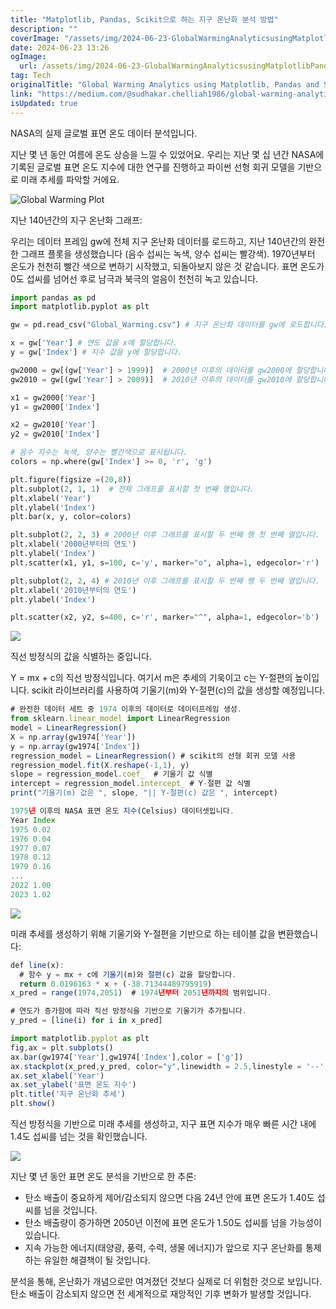 ```yaml
---
title: "Matplotlib, Pandas, Scikit으로 하는 지구 온난화 분석 방법"
description: ""
coverImage: "/assets/img/2024-06-23-GlobalWarmingAnalyticsusingMatplotlibPandasandScikit_0.png"
date: 2024-06-23 13:26
ogImage: 
  url: /assets/img/2024-06-23-GlobalWarmingAnalyticsusingMatplotlibPandasandScikit_0.png
tag: Tech
originalTitle: "Global Warming Analytics using Matplotlib, Pandas and Scikit."
link: "https://medium.com/@sudhakar.chelliah1986/global-warming-analytics-using-matplotlib-pandas-and-scikit-a444916224d3"
isUpdated: true
---
```





NASA의 실제 글로벌 표면 온도 데이터 분석입니다.

지난 몇 년 동안 여름에 온도 상승을 느낄 수 있었어요. 우리는 지난 몇 십 년간 NASA에 기록된 글로벌 표면 온도 지수에 대한 연구를 진행하고 파이썬 선형 회귀 모델을 기반으로 미래 추세를 파악할 거에요.

![Global Warming Plot](/assets/img/2024-06-23-GlobalWarmingAnalyticsusingMatplotlibPandasandScikit_0.png)

지난 140년간의 지구 온난화 그래프:

<div class="content-ad"></div>

우리는 데이터 프레임 gw에 전체 지구 온난화 데이터를 로드하고, 지난 140년간의 완전한 그래프 플롯을 생성했습니다 (음수 섭씨는 녹색, 양수 섭씨는 빨강색). 1970년부터 온도가 천천히 빨간 색으로 변하기 시작했고, 되돌아보지 않은 것 같습니다. 표면 온도가 0도 섭씨를 넘어선 후로 남극과 북극의 얼음이 천천히 녹고 있습니다.

```python
import pandas as pd
import matplotlib.pyplot as plt

gw = pd.read_csv("Global_Warming.csv") # 지구 온난화 데이터를 gw에 로드합니다.

x = gw['Year'] # 연도 값을 x에 할당합니다.
y = gw['Index'] # 지수 값을 y에 할당합니다.

gw2000 = gw[(gw['Year'] > 1999)]  # 2000년 이후의 데이터를 gw2000에 할당합니다.
gw2010 = gw[(gw['Year'] > 2009)]  # 2010년 이후의 데이터를 gw2010에 할당합니다.

x1 = gw2000['Year']
y1 = gw2000['Index']

x2 = gw2010['Year']
y2 = gw2010['Index']

# 음수 지수는 녹색, 양수는 빨간색으로 표시됩니다.
colors = np.where(gw['Index'] >= 0, 'r', 'g') 

plt.figure(figsize =(20,8))
plt.subplot(2, 1, 1)  # 전체 그래프를 표시할 첫 번째 행입니다.
plt.xlabel('Year') 
plt.ylabel('Index') 
plt.bar(x, y, color=colors)

plt.subplot(2, 2, 3) # 2000년 이후 그래프를 표시할 두 번째 행 첫 번째 열입니다.
plt.xlabel('2000년부터의 연도') 
plt.ylabel('Index') 
plt.scatter(x1, y1, s=100, c='y', marker="o", alpha=1, edgecolor='r')

plt.subplot(2, 2, 4) # 2010년 이후 그래프를 표시할 두 번째 행 두 번째 열입니다.
plt.xlabel('2010년부터의 연도') 
plt.ylabel('Index') 

plt.scatter(x2, y2, s=400, c='r', marker="^", alpha=1, edgecolor='b')
```

<img src="/assets/img/2024-06-23-GlobalWarmingAnalyticsusingMatplotlibPandasandScikit_1.png" />

직선 방정식의 값을 식별하는 중입니다.

<div class="content-ad"></div>

Y = mx + c의 직선 방정식입니다.
여기서 m은 추세의 기욱이고 c는 Y-절편의 높이입니다.
scikit 라이브러리를 사용하여 기울기(m)와 Y-절편(c)의 값을 생성할 예정입니다.

```js
# 완전한 데이터 세트 중 1974 이후의 데이터로 데이터프레임 생성.
from sklearn.linear_model import LinearRegression
model = LinearRegression()
X = np.array(gw1974['Year'])
y = np.array(gw1974['Index'])
regression_model = LinearRegression() # scikit의 선형 회귀 모델 사용
regression_model.fit(X.reshape(-1,1), y)
slope = regression_model.coef_  # 기울기 값 식별
intercept = regression_model.intercept_ # Y-절편 값 식별
print("기울기(m) 값은 ", slope, "|| Y-절편(c) 값은 ", intercept)
```

```js
1975년 이후의 NASA 표면 온도 지수(Celsius) 데이터셋입니다.
Year Index
1975 0.02
1976 0.04
1977 0.07
1978 0.12
1979 0.16
...
2022 1.00
2023 1.02
```

<img src="/assets/img/2024-06-23-GlobalWarmingAnalyticsusingMatplotlibPandasandScikit_2.png" />

<div class="content-ad"></div>

미래 추세를 생성하기 위해 기울기와 Y-절편을 기반으로 하는 테이블 값을 변환했습니다:

```js
def line(x):
  # 함수 y = mx + c에 기울기(m)와 절편(c) 값을 할당합니다.
  return 0.0196163 * x + (-38.71344489795919) 
x_pred = range(1974,2051)  # 1974년부터 2051년까지의 범위입니다.

# 연도가 증가함에 따라 직선 방정식을 기반으로 기울기가 추가됩니다.
y_pred = [line(i) for i in x_pred] 

import matplotlib.pyplot as plt
fig,ax = plt.subplots()
ax.bar(gw1974['Year'],gw1974['Index'],color = ['g'])
ax.stackplot(x_pred,y_pred, color="y",linewidth = 2.5,linestyle = '--',alpha = 0.40)
ax.set_xlabel('Year')
ax.set_ylabel('표면 온도 지수')
plt.title('지구 온난화 추세')
plt.show()
```

직선 방정식을 기반으로 미래 추세를 생성하고, 지구 표면 지수가 매우 빠른 시간 내에 1.4도 섭씨를 넘는 것을 확인했습니다.

<img src="/assets/img/2024-06-23-GlobalWarmingAnalyticsusingMatplotlibPandasandScikit_3.png" />

<div class="content-ad"></div>

지난 몇 년 동안 표면 온도 분석을 기반으로 한 추론:

- 탄소 배출이 중요하게 제어/감소되지 않으면 다음 24년 안에 표면 온도가 1.40도 섭씨를 넘을 것입니다.
- 탄소 배출량이 증가하면 2050년 이전에 표면 온도가 1.50도 섭씨를 넘을 가능성이 있습니다.
- 지속 가능한 에너지(태양광, 풍력, 수력, 생물 에너지)가 앞으로 지구 온난화를 통제하는 유일한 해결책이 될 것입니다.

분석을 통해, 온난화가 개념으로만 여겨졌던 것보다 실제로 더 위험한 것으로 보입니다. 탄소 배출이 감소되지 않으면 전 세계적으로 재앙적인 기후 변화가 발생할 것입니다.